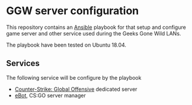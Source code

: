 # GGW server configuration

This repository contains an [Ansible](https://www.ansible.com/) playbook for that setup and configure game server and other service used during the Geeks Gone Wild LANs.

The playbook have been tested on Ubuntu 18.04.

## Services

The following service will be configure by the playbook

 - [Counter-Strike: Global Offensive](https://store.steampowered.com/app/730/CounterStrike_Global_Offensive/) dedicated server
 - [eBot](https://github.com/deStrO/eBot-CSGO), CS:GO server manager
